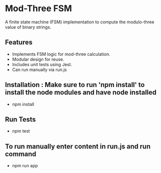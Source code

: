# Mod-Three FSM

A finite state machine (FSM) implementation to compute the modulo-three value of binary strings.

## Features
- Implements FSM logic for mod-three calculation.
- Modular design for reuse.
- Includes unit tests using Jest.
- Can run manually via run.js

## Installation : Make sure to run 'npm install' to install the node modules and have node installed
- npm install


## Run Tests
- npm test

## To run manually enter content in run.js and run command  
- npm run app
